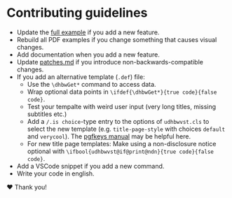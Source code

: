 # Contributing guidelines

* Update the [full example](./examples/full/full.tex) if you add a new feature.
* Rebuild all PDF examples if you change something that causes visual changes.
* Add documentation when you add a new feature.
* Update [patches.md](./docs/patches.md) if you introduce non-backwards-compatible changes.
* If you add an alternative template (`.def`) file:
  * Use the `\dhbwGet*` command to access data.
  * Wrap optional data points in `\ifdef{\dhbwGet*}{true code}{false code}`.
  * Test your tempalte with weird user input (very long titles, missing subtitles etc.)
  * Add a `/.is choice`-type entry to the options of `udhbwvst.cls` to select the new template (e.g. `title-page-style` with choices `default` and `verycool`). The [pgfkeys manual](http://mirrors.ctan.org/graphics/pgf/base/doc/pgfmanual.pdf) may be helpful here.
  * For new title page templates: Make using a non-disclosure notice optional with `\ifbool{udhbwvst@if@print@ndn}{true code}{false code}`.
* Add a VSCode snippet if you add a new command.
* Write your code in english.

❤ Thank you!
